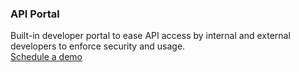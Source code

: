 ### API Portal

<div class="apiboss-carousel-text">
Built-in developer portal to ease API access by internal and external developers to enforce security and usage.
</div>

<div markdown="1">
<div class="apiboss-schedule-button" markdown="1">
<a href="https://tekmonks.com/company/product-inquiries">Schedule a demo</a>
</div>
</div>